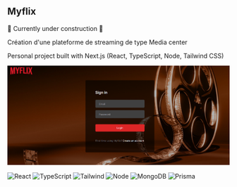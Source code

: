 ## Myflix
🚧 Currently under construction 🚧

Création d'une plateforme de streaming de type Media center

Personal project built with Next.js (React, TypeScript, Node, Tailwind CSS)

![image](https://github.com/Aby-Camille/Myflix/blob/4d92e23b6b0b16f5e5aa48835f660838098cc5e5/public/images/myflix_cover.png)

![React](https://img.shields.io/badge/react-%2320232a.svg?logo=react&logoColor=%2361DAFB&style=for-the-badge)
![TypeScript](https://img.shields.io/badge/TypeScript-007ACC?style=for-the-badge&logo=typescript&logoColor=white)
![Tailwind](https://img.shields.io/badge/Tailwind_CSS-38B2AC?style=for-the-badge&logo=tailwind-css&logoColor=white)
![Node](https://img.shields.io/badge/Node.js-43853D?style=for-the-badge&logo=node.js&logoColor=white)
![MongoDB](https://img.shields.io/badge/MongoDB-4EA94B?style=for-the-badge&logo=mongodb&logoColor=white)
![Prisma](https://img.shields.io/badge/Prisma-3982CE?style=for-the-badge&logo=Prisma&logoColor=white)
